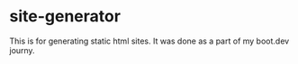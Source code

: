 # site-generator
This is for generating static html sites.
It was done as a part of my boot.dev journy.